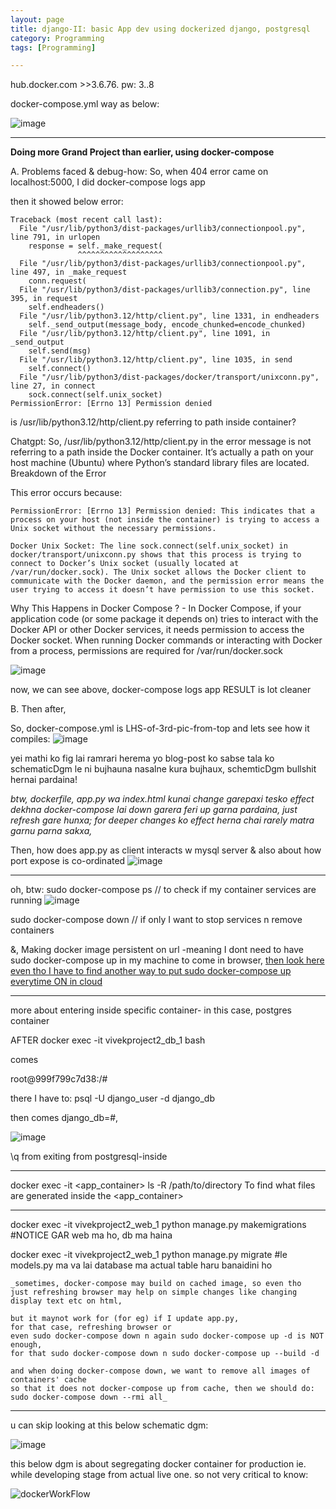 ```yaml
---
layout: page
title: django-II: basic App dev using dockerized django, postgresql
category: Programming
tags: [Programming] 

---
```


hub.docker.com >>3.6.76. pw: 3..8 

docker-compose.yml way as below: 

![image](https://github.com/user-attachments/assets/1ed007d7-da59-4b91-af69-c3ea864b20cb)

---
**Doing more Grand Project than earlier, using docker-compose**

A.  Problems faced & debug-how:  So, when 404 error came on localhost:5000, I did  docker-compose logs app

then it showed below error:

```
Traceback (most recent call last):
  File "/usr/lib/python3/dist-packages/urllib3/connectionpool.py", line 791, in urlopen
    response = self._make_request(
               ^^^^^^^^^^^^^^^^^^^
  File "/usr/lib/python3/dist-packages/urllib3/connectionpool.py", line 497, in _make_request
    conn.request(
  File "/usr/lib/python3/dist-packages/urllib3/connection.py", line 395, in request
    self.endheaders()
  File "/usr/lib/python3.12/http/client.py", line 1331, in endheaders
    self._send_output(message_body, encode_chunked=encode_chunked)
  File "/usr/lib/python3.12/http/client.py", line 1091, in _send_output
    self.send(msg)
  File "/usr/lib/python3.12/http/client.py", line 1035, in send
    self.connect()
  File "/usr/lib/python3/dist-packages/docker/transport/unixconn.py", line 27, in connect
    sock.connect(self.unix_socket)
PermissionError: [Errno 13] Permission denied
```
is /usr/lib/python3.12/http/client.py referring to path inside container?

Chatgpt: So, /usr/lib/python3.12/http/client.py in the error message is not referring to a path inside the Docker container. It’s actually a path on your host machine (Ubuntu) where Python’s standard library files are located.
Breakdown of the Error

This error occurs because:

    PermissionError: [Errno 13] Permission denied: This indicates that a process on your host (not inside the container) is trying to access a Unix socket without the necessary permissions.

    Docker Unix Socket: The line sock.connect(self.unix_socket) in docker/transport/unixconn.py shows that this process is trying to connect to Docker’s Unix socket (usually located at /var/run/docker.sock). The Unix socket allows the Docker client to communicate with the Docker daemon, and the permission error means the user trying to access it doesn’t have permission to use this socket.

Why This Happens in Docker Compose ? - In Docker Compose, if your application code (or some package it depends on) tries to interact with the Docker API or other Docker services, it needs permission to access the Docker socket. When running Docker commands or interacting with Docker from a process, permissions are required for /var/run/docker.sock

![image](https://github.com/user-attachments/assets/5449073e-4d17-488d-962d-fb03f07948db)

now, we can see above, docker-compose logs app RESULT is lot cleaner

B. Then after, 

So, docker-compose.yml is LHS-of-3rd-pic-from-top and lets see how it compiles:
![image](https://github.com/user-attachments/assets/7638cc70-33ca-4b71-a380-31fcb5b8d059)

yei mathi ko fig lai ramrari herema yo blog-post ko sabse tala ko schematicDgm le ni bujhauna nasalne kura bujhaux, schemticDgm bullshit hernai pardaina!

_btw, dockerfile, app.py wa index.html kunai change garepaxi tesko effect dekhna docker-compose lai down garera feri up garna pardaina, just refresh gare hunxa; for deeper changes ko effect herna chai rarely matra garnu parna sakxa,_

 Then, how does app.py as client interacts w mysql server & also about how port expose is co-ordinated
![image](https://github.com/user-attachments/assets/3a19d5d4-4610-49b4-b5e1-3c149695d703)

---
  oh, btw:
  sudo docker-compose ps   // to check if my container services are running
  ![image](https://github.com/user-attachments/assets/2333b688-ab8f-4344-8e00-f4d0c69095a3)

   sudo docker-compose down // if only I want to stop services n remove containers
   
  &, Making docker image persistent on url -meaning I dont need to have sudo docker-compose up in my machine to come in browser, [then look here even tho I have to find another way to put sudo docker-compose up everytime ON in cloud](https://developer.okta.com/blog/2018/09/27/test-your-github-repositories-with-docker-in-five-minutes) 

---
more about entering inside specific container- in this case, postgres container

AFTER 
docker exec -it vivekproject2_db_1 bash

comes

root@999f799c7d38:/#

there I have to:  psql -U django_user -d django_db

then comes django_db=#,

![image](https://github.com/user-attachments/assets/f5bfd473-3a98-49e8-a0c3-fee90ce73a77)

\q from exiting from postgresql-inside

-----
docker exec -it <app_container> ls -R /path/to/directory
To find what files are generated inside the <app_container>

----
docker exec -it vivekproject2_web_1 python manage.py makemigrations  #NOTICE GAR web ma ho, db ma haina

docker exec -it vivekproject2_web_1 python manage.py migrate 
#le models.py ma va lai database ma actual table haru banaidini ho

```
_sometimes, docker-compose may build on cached image, so even tho 
just refreshing browser may help on simple changes like changing display text etc on html, 

but it maynot work for (for eg) if I update app.py, 
for that case, refreshing browser or 
even sudo docker-compose down n again sudo docker-compose up -d is NOT enough, 
for that sudo docker-compose down n sudo docker-compose up --build -d 

and when doing docker-compose down, we want to remove all images of containers' cache 
so that it does not docker-compose up from cache, then we should do:
sudo docker-compose down --rmi all_
```

---
u can skip looking at this below schematic dgm:

![image](https://github.com/user-attachments/assets/c19bf5b6-ca81-4e79-ad85-3dd2e729da3c)
 
this below dgm is about segregating docker container for production ie. while developing stage from actual live one.
so not very critical to know:

![dockerWorkFlow](https://user-images.githubusercontent.com/11883023/209544204-48c30b20-48e6-47b5-972c-af4b98ddb45c.png)

